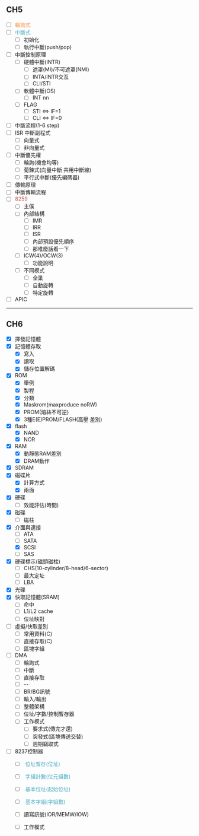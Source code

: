 ## CH5
- [ ] <font color="#f79646">輪詢式</font>
- [ ] <font color="#4bacc6">中斷式</font>
	- [ ] 初始化
	- [ ] 執行中斷(push/pop)
- [ ] 中斷控制原理
	- [ ] 硬體中斷(INTR)
		- [ ] 遮罩(MI)/不可遮罩(NMI)
		- [ ] INTA/INTR交互
		- [ ] CLI/STI
	- [ ] 軟體中斷(OS)
		- [ ] INT nn
	- [ ] FLAG
		- [ ] STI $\Leftrightarrow$ IF=1
		- [ ] CLI $\Leftrightarrow$ IF=0
- [ ] 中斷流程(1-6 step) 
- [ ] ISR 中斷副程式
	- [ ] 向量式
	- [ ] 非向量式
- [ ] 中斷優先權
	- [ ] 輪詢(機會均等)
	- [ ] 菊鍊式(向量中斷 共用中斷線)
	- [ ] 平行式中斷(優先編碼器)
- [ ] 傳輸原理
- [ ] 中斷傳輸流程
- [ ] <font color="#c0504d">8259</font>
	- [ ] 主僕
	- [ ] 內部結構
		- [ ] IMR
		- [ ] IRR
		- [ ] ISR
		- [ ] 內部預設優先順序
		- [ ] 那堆廢話看一下
	- [ ] ICW(4)/OCW(3)
		- [ ] 功能說明
	- [ ] 不同模式
		- [ ] 全巢
		- [ ] 自動旋轉
		- [ ] 特定旋轉
- [ ] APIC

---

## CH6
- [x] 揮發記憶體
- [x] 記憶體存取
	- [x] 寫入
	- [x] 讀取
	- [x] 儲存位置解碼
- [x] ROM
	- [x] 舉例
	- [x] 製程
	- [x] 分類
	- [x] Maskrom(maxproduce noRW)
	- [x] PROM(熔絲不可逆)
	- [x] 3種E(E)PROM/FLASH(高壓 差別)
- [x] flash
	- [x] NAND
	- [x] NOR
- [x] RAM
	- [x] 動靜態RAM差別
	- [x] DRAM動作
- [x] SDRAM
- [x] 磁碟片
	- [x] 計算方式
	- [x] 兩面
- [x] 硬碟
	- [ ] 效能評估(時間)
- [x] 磁碟
	- [ ] 磁柱
- [x] 介面與連接
	- [ ] ATA
	- [ ] SATA
	- [x] SCSI
	- [ ] SAS
- [x] 硬碟標示(磁頭磁柱)
	- [ ] CHS(10-cylinder/8-head/6-sector)
	- [ ] 最大定址
	- [ ] LBA
- [x] 光碟
- [x] 快取記憶體(SRAM)
	- [ ] 命中 
	- [ ] L1/L2 cache
	- [ ] 位址映對
- [ ] 虛擬/快取差別
	- [ ] 常用資料(C)
	- [ ] 直接存取(C)
	- [ ] 區塊字組
- [ ] DMA
	- [ ] 輪詢式
	- [ ] 中斷
	- [ ] 直接存取
	- [ ] --
	- [ ] BR/BG訊號
	- [ ] 輸入/輸出
	- [ ] 整體架構
	- [ ] 位址/字數/控制暫存器
	- [ ] 工作模式
		- [ ] 要求式(傳完才還)
		- [ ] 突發式(區塊傳送交替)
		- [ ] 週期竊取式
- [ ] 8237控制器
	- [ ] <font color="#4bacc6"> 位址暫存(位址)</font>
	- [ ] <font color="#4bacc6">  字組計數(位元組數)</font>
	- [ ] <font color="#4bacc6">	基本位址(起始位址)</font>
	- [ ] <font color="#4bacc6">  基本字組(字組數)</font>
	- [ ] 讀寫訊號(IOR/MEMW/IOW)
	- [ ] 工作模式


